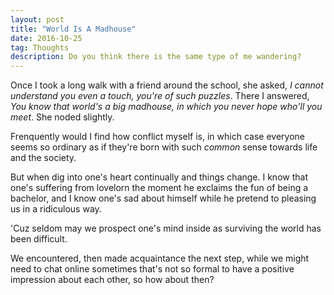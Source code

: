 ```yaml
---
layout: post
title: "World Is A Madhouse"
date: 2016-10-25
tag: Thoughts
description: Do you think there is the same type of me wandering?
---
```


Once I took a long walk with a friend around the school, she asked, *I cannot understand you even a touch, you're of such puzzles*. There I answered, *You know that world's a big madhouse, in which you never hope who'll you meet*. She noded slightly.

Frenquently would I find how conflict myself is, in which case everyone seems so ordinary as if they're born with such *common* sense towards life and the society.

But when dig into one's heart continually and things change. I know that one's suffering from lovelorn the moment he exclaims the fun of being a bachelor, and I know one's sad about himself while he pretend to pleasing us in a ridiculous way.

'Cuz seldom may we prospect one's mind inside as surviving the world has been difficult.

We encountered, then made acquaintance the next step, while we might need to chat online sometimes that's not so formal to have a positive impression about each other, so how about then? 